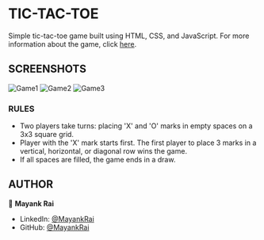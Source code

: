 # TIC-TAC-TOE

Simple tic-tac-toe game built using HTML, CSS, and JavaScript. For more information about the game, click [here](https://en.wikipedia.org/wiki/Tic-tac-toe).




## SCREENSHOTS


![Game1](https://user-images.githubusercontent.com/113294624/202912864-2bf62a47-ae23-4afc-8b0f-19eedb5b2d1a.png)
![Game2](https://user-images.githubusercontent.com/113294624/202912861-4142045f-3409-4008-a39c-76f67f38de91.png)
![Game3](https://user-images.githubusercontent.com/113294624/202912855-25461917-c41b-48dc-a93b-46d0ea3fa792.png)




### RULES

- Two players take turns: placing 'X' and 'O' marks in empty spaces on a 3x3 square grid.
- Player with the 'X' mark starts first. The first player to place 3 marks in a vertical, horizontal, or diagonal row wins the game.
- If all spaces are filled, the game ends in a draw.



## AUTHOR

👤 **Mayank Rai**

* LinkedIn: [@MayankRai](https://www.linkedin.com/in/mayank)
* GitHub: [@MayankRai](https://github.com/mayank74885)
